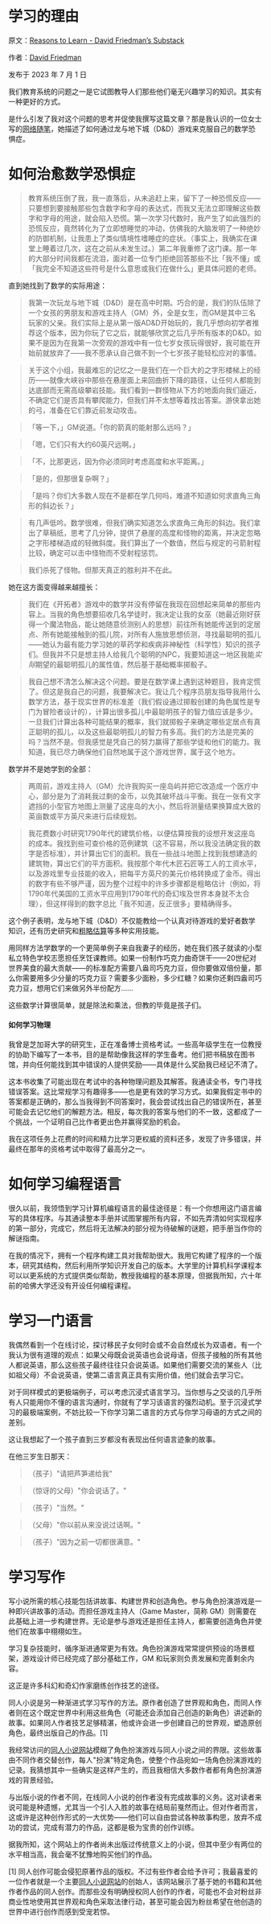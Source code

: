 # 学习的理由

原文：[Reasons to Learn - David Friedman’s Substack](https://daviddfriedman.substack.com/p/reasons-to-learn)

作者：[David Friedman](https://substack.com/@daviddfriedman)

发布于 2023 年 7 月 1 日

我们教育系统的问题之一是它试图教导人们那些他们毫无兴趣学习的知识。其实有一种更好的方式。

是什么引发了我对这个问题的思考并促使我撰写这篇文章？那是我认识的一位女士写的[网络随笔](https://apprenticebard.tumblr.com/post/654996323894984704/transnikolaorsinov-betadunsparce-me-when-i#notes)，她描述了如何通过龙与地下城（D&D）游戏来克服自己的数学恐惧症。

# 如何治愈数学恐惧症

> 教育系统压倒了我，我一直落后，从未追赶上来，留下了一种恐慌反应——只要想到要接触那些包含数字和字母的表达式，而我又无法立即理解这些数字和字母的用途，就会陷入恐慌。第一次学习代数时，我产生了如此强烈的恐慌反应，竟然转化为了立即想睡觉的冲动，仿佛我的大脑发明了一种绝妙的防御机制，让我患上了类似情境性嗜睡症的症状。（事实上，我确实在课堂上睡着过几次，这在之前从未发生过。）第二年我重修了这门课。那一年的大部分时间我都在流泪，面对着一位专门拒绝回答那些不比「我不懂」或「我完全不知道这些符号是什么意思或我们在做什么」更具体问题的老师。

>

直到她找到了数学的实际用途：

>

> 我第一次玩龙与地下城（D&D）是在高中时期。巧合的是，我们的队伍除了一个女孩的男朋友和游戏主持人（GM）外，全是女生，而GM是其中三名玩家的父亲。我们实际上是从第一版AD&D开始玩的，我几乎想向初学者推荐这个版本，因为你玩了它之后，就能够欣赏之后几乎所有版本的D&D。如果不是因为在我第一次旁观的游戏中有一位七岁女孩玩得很好，我可能在开始前就放弃了——我不愿承认自己做不到一个七岁孩子能轻松应对的事情。

>

> 关于这个小组，我最难忘的记忆之一是我们在一个巨大的之字形楼梯上的经历——就像大峡谷中那些在悬崖面上来回曲折下降的路径，让任何人都能到达底部而无需高级攀岩技能。我们看到一群怪物从下方的地面向我们逼近，不确定它们是否具有攀爬能力，但我们并不太想等着找出答案。游侠拿出她的弓，准备在它们靠近前发动攻击。

>

> 「等一下，」GM说道。「你的箭真的能射那么远吗？」

>

> 「嗯，它们只有大约60英尺远啊。」

>

> 「不，比那更远，因为你必须同时考虑高度和水平距离。」

>

> 「是的，但那很复杂啊？」

>

> 「是吗？你们大多数人现在不是都在学几何吗，难道不知道如何求直角三角形的斜边长？」

>

> 有几声低吟。数学很难，但我们确实知道怎么求直角三角形的斜边。我们拿出了草稿纸，思考了几分钟，提供了悬崖的高度和怪物的距离，并决定忽略之字形楼梯造成的轻微斜度。我们算出了一个数值，然后与规定的弓箭射程比较，确定可以击中怪物而不受射程惩罚。

>

> 我们杀死了怪物。但那天真正的胜利并不在此。

她在这方面变得越来越擅长：

> 我们在《开拓者》游戏中的数学并没有停留在我现在回想起来简单的那些内容上。当我的角色想要招收几名学徒时，我决定让我的女巫（她最近刚好获得一个魔法物品，能让她随意侦测别人的思想）前往所有她能传送到的定居点、所有她能接触到的孤儿院，对所有人施放思想侦测，寻找最聪明的孤儿——她认为最有能力学习她的草药学和疾病非神秘性（科学性）知识的孩子们。但我并不只是想主持人给我几个聪明的NPC，我要知道这一地区我能*实际*期望的最聪明孤儿的属性值，然后基于基础概率掷骰子。

>

> 我自己想不清怎么解决这个问题。要是在数学课上遇到这种题目，我肯定慌了。但这是我自己的问题，我要解决它。我让几个程序员朋友指导我用什么数学方法，基于现实世界的标准差（我们假设通过掷骰创建的角色属性是专门为冒险者设计的），计算出很多孤儿中最聪明孩子的智力值应该是多少。一旦我们计算出各种可能结果的概率，我们就掷骰子来确定哪些定居点有真正聪明的孤儿，以及这些最聪明孤儿的智力有多高。我们的方法是完美的吗？当然不是。但我感觉是凭自己的努力赢得了那些学徒和他们的能力。我知道，我已尽力确保他们自然地属于这个游戏世界，属于这个地方。

数学并不是她学到的全部：

> 两周前，游戏主持人（GM）允许我购买一座岛屿并把它改造成一个医疗中心，部分是为了消耗我过剩的金币，以免其破坏战斗平衡。我在一张有文字遮挡的小型官方地图上测量了这座岛的大小，然后将测量结果换算成大致的英亩数或平方英尺来进行后续规划。

>

> 我花费数小时研究1790年代的建筑价格，以便估算按我的设想开发这座岛的成本。我找到些可查价格的范例建筑（这不容易，所以我没法确定我的数字是否标准），并计算出它们的面积。我在一些战斗地图上找到我想建造的建筑物，算出它们的平方面积。我按那个年代木匠石匠等工人的工资水平，以及游戏里专业技能的收入，把每平方英尺的美元价格转换成了金币。得出的数字有些不够严谨，因为整个过程中的许多步骤都是粗略估计（例如，将1790年代美国的工资水平应用到1790年代的奇幻埃及世界本身就不太合理），但这样得到的数字总比「我不知道，反正很多」要精确得多。

这个例子表明，龙与地下城（D&D）不仅能教给一个认真对待游戏的爱好者数学知识，还有历史研究和[粗略估算](https://daviddfriedman.substack.com/p/back-of-the-envelope)等多种实用技能。

用同样方法学数学的一个更简单例子来自我妻子的经历，她在我们孩子就读的小型私立特色学校志愿担任烹饪课教师。如果一份制作巧克力曲奇饼干——20世纪对世界美食的最大贡献——的标准配方需要八盎司巧克力豆，但你要做双倍份量，那么你需要用多少分量的巧克力豆？需要多少面粉，多少红糖？如果你还剩四盎司巧克力豆，想用它们来做另外半份配方……

这些数学计算很简单，就是除法和乘法，但教的毕竟是孩子们。

#### 如何学习物理

我曾是芝加哥大学的研究生，正在准备博士资格考试。一些高年级学生在一位教授的协助下编写了一本书，目的是帮助像我这样的学生备考。他们把书稿放在图书馆，并向任何能找到其中错误的人提供奖励——具体是什么奖励我已经记不清了。

这本书收集了可能出现在考试中的各种物理问题及其解答。我通读全书，专门寻找错误答案。这比常规学习有趣得多——也是更有效的学习方式。如果我假定书中的答案都是正确的，那么当我得到不同答案时，我会尝试找出自己的错误所在，甚至可能会去记忆他们的解题方法。相反，每次我的答案与他们的不一致，这都成了一个挑战，一个证明自己比作者更出色并赢得奖励的机会。

我在这项任务上花费的时间和精力比学习更权威的资料还多，发现了许多错误，并最终在那年的资格考试中取得了最高分之一。

# 如何学习编程语言

很久以前，我领悟到学习计算机编程语言的最佳途径是：有一个你想用这门语言编写的具体程序。与其通读整本手册并试图掌握所有内容，不如先弄清如何实现程序的第一部分，完成它，然后将无法解决的部分视为待破解的谜题，把手册当作你的解谜指南。

在我的情况下，拥有一个程序构建工具对我帮助很大。我用它构建了程序的一个版本，研究其结构，然后利用所学知识开发自己的版本。大学里的计算机科学课程本可以以更系统的方式提供类似帮助，教授我编程的基本原理，但据我所知，六十年前的哈佛大学还没有开设任何编程课程。

# 学习一门语言

我偶然看到一个在线讨论，探讨移民子女何时会或不会自然成长为双语者。有一个我认为很有道理的观点：如果父母既会说英语也会说母语，但孩子接触的所有其他人都说英语，那么这些孩子最终往往只会说英语。如果他们需要交流的某些人（比如祖父母）不会说英语，使第二语言真正具有实用价值，他们就会去学习它。

对于同样模式的更极端例子，可以考虑沉浸式语言学习。当你想与之交谈的几乎所有人只能用你不懂的语言沟通时，你就有了学习该语言的强烈动机。至于沉浸式学习的最极端案例，不妨比较一下你学习第二语言的方式与你学习母语的方式之间的差别。

这让我想起了一个孩子直到三岁都没有表现出任何语言迹象的故事。

在他三岁生日那天：

> （孩子）"请把芦笋递给我"

>

> （惊讶的父母）"你会说话了。"

>

> （孩子）"当然。"

>

> （父母）"你以前从来没说过话啊。"

>

> （孩子）"因为之前一切都很满意。"

# 学习写作

写小说所需的核心技能包括讲故事、构建世界和创造角色。参与角色扮演游戏是一种即兴讲故事的活动。而担任游戏主持人（Game Master，简称 GM）则需要在此基础上进一步构建世界。无论是参与游戏还是担任主持人，都需要创造角色并使他们在故事中栩栩如生。

学习复杂技能时，循序渐进通常更为有效。角色扮演游戏常常提供预设的场景框架，游戏设计师已经完成了部分基础工作，GM 和玩家则负责发展和完善剩余内容。

这正是许多科幻和奇幻作家磨练创作技艺的途径。

同人小说是另一种渐进式学习写作的方法。原作者创造了世界观和角色，而同人作者则在这个既定世界中利用这些角色（可能还会添加自己创造的新角色）讲述新的故事。如果同人作者技艺足够精湛，他或许会进一步创建自己的世界观，塑造原创角色，最终出版自己的作品。[1]

我经常访问的[同人小说网站](https://www.glowfic.com/posts)模糊了角色扮演游戏与同人小说之间的界限。这些故事由不同作者交替创作，每人"扮演"特定角色，使整个作品宛如一场角色扮演游戏的记录。我猜想其中一些确实是这样产生的，而且我相信大多数作者都有角色扮演游戏的背景经验。

与出版小说的作者不同，在线同人小说的创作者没有完成故事的义务。这对读者来说可能是种遗憾，尤其当一个引人入胜的故事在结局前戛然而止。但对作者而言，这或许是这种创作形式的一大优势——他们可以自由尝试各种故事构思，放弃不成功的尝试，完成有潜力的作品，这都是极为宝贵的创作训练。

据我所知，这个网站上的作者尚未出版过传统意义上的小说，但其中至少有两位的水平相当高，我会毫不犹豫地购买他们的作品。

[1] 同人创作可能会侵犯原著作品的版权。不过有些作者会给予许可；我最喜爱的一位作者就是一个主要[同人小说网站](https://archiveofourown.org/)的创始人，该网站展示了基于她的书籍和其他作者作品的同人创作。而那些没有明确授权同人创作的作者，可能也不会对粉丝非商业性地使用其世界观和角色采取法律行动，甚至可能会因为粉丝希望在他创造的世界中进行创作而感到受宠若惊。